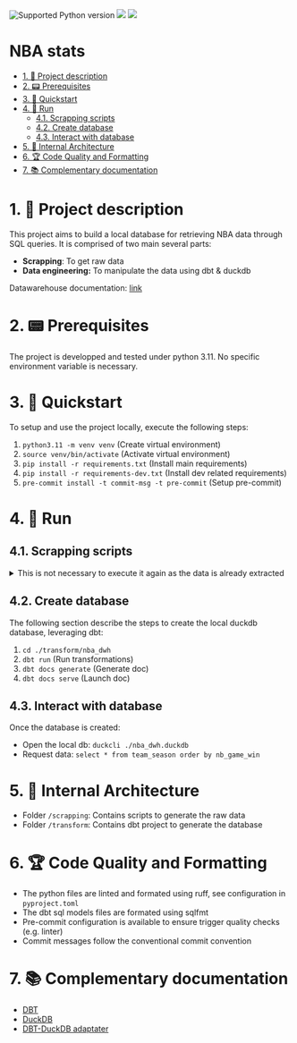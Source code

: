 <img src="https://img.shields.io/badge/python-3.11-blue" alt="Supported Python version">
<img src="https://img.shields.io/static/v1?logo=dbt&label=dbt&message=1.7&color=blue">
<img src="https://img.shields.io/static/v1?logo=duckdb&label=duckdb&message=0.10&color=blue">

# NBA stats

- [1. 💬 Project description](#1--project-description)
- [2. 📟 Prerequisites](#2--prerequisites)
- [3. 🔌 Quickstart](#3--quickstart)
- [4. 🚀 Run](#4--run)
  - [4.1. Scrapping scripts](#41-scrapping-scripts)
  - [4.2. Create database](#42-create-database)
  - [4.3. Interact with database](#43-interact-with-database)
- [5. 🔗 Internal Architecture](#5--internal-architecture)
- [6. 🏆 Code Quality and Formatting](#6--code-quality-and-formatting)
- [7. 📚 Complementary documentation](#7--complementary-documentation)


# 1. 💬 Project description

This project aims to build a local database for retrieving NBA data through SQL queries. It is comprised of two main several parts:
- **Scrapping**: To get raw data
- **Data engineering:** To manipulate the data using dbt & duckdb

Datawarehouse documentation: [link](https://pdgarden.github.io/nba-stats/)


# 2. 📟 Prerequisites

The project is developped and tested under python 3.11. No specific environment variable is necessary.


# 3. 🔌 Quickstart

To setup and use the project locally, execute the following steps:

1. `python3.11 -m venv venv` (Create virtual environment)
2. `source venv/bin/activate` (Activate virtual environment)
3. `pip install -r requirements.txt` (Install main requirements)
4. `pip install -r requirements-dev.txt` (Install dev related requirements)
5. `pre-commit install -t commit-msg -t pre-commit` (Setup pre-commit)



# 4. 🚀 Run

## 4.1. Scrapping scripts
<details>
  <summary>This is not necessary to execute it again as the data is already extracted</summary>

- `cd ./scrapping`
- Generate `game_schedule.csv` : `python get_games_schedule.py`
- Generate `game_boxscore.csv` : `python get_games_boxscore.py`

> The generated data is then transfered to the sources of the dbt project: `cp ./scrapping/data/*.parquet ./transform/nba_dwh/local_source/`
`

</details>

## 4.2. Create database

The following section describe the steps to create the local duckdb database, leveraging dbt:

1. `cd ./transform/nba_dwh`
2. `dbt run` (Run transformations)
3. `dbt docs generate` (Generate doc)
4. `dbt docs serve` (Launch doc)


## 4.3. Interact with database

Once the database is created:
- Open the local db: `duckcli ./nba_dwh.duckdb`
- Request data: `select * from team_season order by nb_game_win`


# 5. 🔗 Internal Architecture

- Folder `/scrapping`: Contains scripts to generate the raw data
- Folder `/transform`: Contains dbt project to generate the database


# 6. 🏆 Code Quality and Formatting

- The python files are linted and formated using ruff, see configuration in `pyproject.toml`
- The dbt sql models files are formated using sqlfmt
- Pre-commit configuration is available to ensure trigger quality checks (e.g. linter)
- Commit messages follow the conventional commit convention


# 7. 📚 Complementary documentation

- [DBT](https://docs.getdbt.com/docs/collaborate/documentation)
- [DuckDB](https://duckdb.org/docs/)
- [DBT-DuckDB adaptater](https://github.com/duckdb/dbt-duckdb)